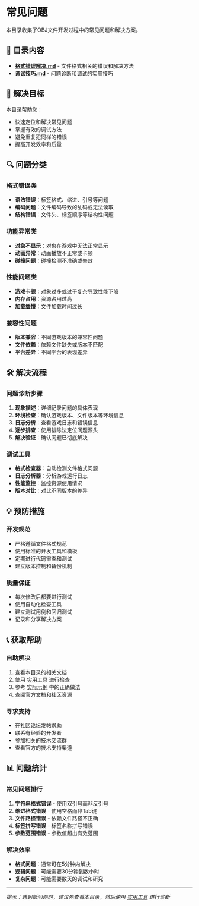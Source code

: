 # 常见问题

本目录收集了OBJ文件开发过程中的常见问题和解决方案。

## 📁 目录内容

- **[格式错误解决.md](格式错误解决.md)** - 文件格式相关的错误和解决方法
- **[调试技巧.md](调试技巧.md)** - 问题诊断和调试的实用技巧

## 🎯 解决目标

本目录帮助您：
- 快速定位和解决常见问题
- 掌握有效的调试方法
- 避免重复犯同样的错误
- 提高开发效率和质量

## 🔍 问题分类

### 格式错误类
- **语法错误**：标签格式、缩进、引号等问题
- **编码问题**：文件编码导致的乱码或无法读取
- **结构错误**：文件头、标签顺序等结构性问题

### 功能异常类
- **对象不显示**：对象在游戏中无法正常显示
- **动画异常**：动画播放不正常或卡顿
- **碰撞问题**：碰撞检测不准确或失效

### 性能问题类
- **游戏卡顿**：对象过多或过于复杂导致性能下降
- **内存占用**：资源占用过高
- **加载缓慢**：文件加载时间过长

### 兼容性问题
- **版本兼容**：不同游戏版本的兼容性问题
- **文件依赖**：依赖文件缺失或版本不匹配
- **平台差异**：不同平台的表现差异

## 🛠️ 解决流程

### 问题诊断步骤
1. **现象描述**：详细记录问题的具体表现
2. **环境检查**：确认游戏版本、文件版本等环境信息
3. **日志分析**：查看游戏日志和错误信息
4. **逐步排查**：使用排除法定位问题源头
5. **解决验证**：确认问题已彻底解决

### 调试工具
- **格式检查器**：自动检测文件格式问题
- **日志分析器**：分析游戏运行日志
- **性能监控**：监控资源使用情况
- **版本对比**：对比不同版本的差异

## 💡 预防措施

### 开发规范
- 严格遵循文件格式规范
- 使用标准的开发工具和模板
- 定期进行代码审查和测试
- 建立版本控制和备份机制

### 质量保证
- 每次修改后都要进行测试
- 使用自动化检查工具
- 建立测试用例和回归测试
- 记录和分享解决方案

## 📞 获取帮助

### 自助解决
1. 查看本目录的相关文档
2. 使用 [实用工具](../05-实用工具/) 进行检查
3. 参考 [实际示例](../03-实际示例/) 中的正确做法
4. 查阅官方文档和社区资源

### 寻求支持
- 在社区论坛发帖求助
- 联系有经验的开发者
- 参加相关的技术交流群
- 查看官方的技术支持渠道

## 📊 问题统计

### 常见问题排行
1. **字符串格式错误** - 使用双引号而非反引号
2. **缩进格式错误** - 使用空格而非Tab键
3. **文件路径错误** - 依赖文件路径不正确
4. **标签拼写错误** - 标签名称拼写错误
5. **参数范围错误** - 参数值超出有效范围

### 解决效率
- **格式问题**：通常可在5分钟内解决
- **逻辑问题**：可能需要30分钟到数小时
- **复杂问题**：可能需要数天的调试和研究

---

*提示：遇到新问题时，建议先查看本目录，然后使用 [实用工具](../05-实用工具/) 进行诊断*